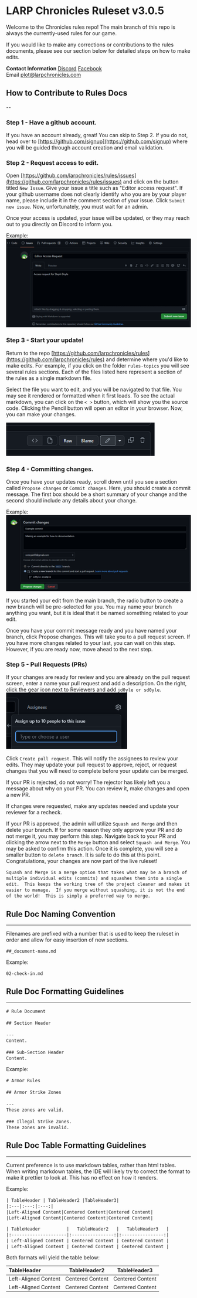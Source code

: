 # LARP Chronicles Ruleset v3.0.5

Welcome to the Chronicles rules repo! The main branch of this repo is always the currently-used rules for our game.

If you would like to make any corrections or contributions to the rules documents, please see our section below for detailed steps on how to make edits.

**Contact Information**
[Discord](https://discord.com/invite/Za6eT7sfkV)
[Facebook](https://www.facebook.com/groups/545002000131502)  
Email [plot@larpchronicles.com](mailto:plot@larpchronicles.com)

## How to Contribute to Rules Docs

--
### Step 1 - Have a github account.
If you have an account already, great!  You can skip to Step 2.  If you do not, head over to [https://github.com/signup](https://github.com/signup) where you will be guided through account creation and email validation.

### Step 2 - Request access to edit.
Open [https://github.com/larpchronicles/rules/issues](https://github.com/larpchronicles/rules/issues) and click on the button titled `New Issue`.  Give your issue a title such as "Editor access request".  If your github username does not clearly identify who you are by your player name, please include it in the comment section of your issue.  Click `Submit new issue`.  Now, unfortunately, you must wait for an admin.

Once your access is updated, your issue will be updated, or they may reach out to you directly on Discord to inform you.

Example:
![image of issue creation screen](assets/images/newIssueExample.png)

### Step 3 - Start your update!
Return to the repo [https://github.com/larpchronicles/rules](https://github.com/larpchronicles/rules) and determine where you'd like to make edits.  For example, if you click on the folder `rules-topics` you will see several rules sections.  Each of the files listed here represent a section of the rules as a single markdown file.

Select the file you want to edit, and you will be navigated to that file.  You may see it rendered or formatted when it first loads.  To see the actual markdown, you can click on the `< >` button, which will show you the source code.  Clicking the Pencil button will open an editor in your browser.  Now, you can make your changes.

![image of github file buttons](assets/images/buttons.png)

### Step 4 - Committing changes.
Once you have your updates ready, scroll down until you see a section called `Propose changes` or `Commit changes`.  Here, you should create a commit message.  The first box should be a short summary of your change and the second should include any details about your change.

Example:
![image of commit message](assets/images/commitExample.png)

If you started your edit from the main branch, the radio button to create a new branch will be pre-selected for you.  You may name your branch anything you want, but it is ideal that it be named something related to your edit.

Once you have your commit message ready and you have named your branch, click Propose changes.  This will take you to a pull request screen.  If you have more changes related to your last, you can wait on this step.  However, if you are ready now, move ahead to the next step.

### Step 5 - Pull Requests (PRs)
If your changes are ready for review and you are already on the pull request screen, enter a name your pull request and add a description.  On the right, click the gear icon next to Reviewers and add `jd0yle or sd0yle`.
![image of assignees section](assets/images/assignUser.png)

Click `Create pull request`.  This will notify the assignees to review your edits.  They may update your pull request to approve, reject, or request changes that you will need to complete before your update can be merged.

If your PR is rejected, do not worry!  The rejector has likely left you a message about why on your PR.  You can review it, make changes and open a new PR.

If changes were requested, make any updates needed and update your reviewer for a recheck.

If your PR is approved, the admin will utilize `Squash and Merge` and then delete your branch.  If for some reason they only approve your PR and do not merge it, you may perform this step.  Navigate back to your PR and clicking the arrow next to the `Merge` button and select `Squash and Merge`.  You may be asked to confirm this action.  Once it is complete, you will see a smaller button to `delete branch`.  It is safe to do this at this point.  Congratulations, your changes are now part of the live ruleset!

    Squash and Merge is a merge option that takes what may be a branch of multiple individual edits (commits) and squashes them into a single edit.  This keeps the working tree of the project cleaner and makes it easier to manage.  If you merge without squashing, it is not the end of the world!  This is simply a preferred way to merge.


## Rule Doc Naming Convention

---
Filenames are prefixed with a number that is used to keep the ruleset in order and allow for easy insertion of new sections.
```
##_document-name.md
```
Example:
```
02-check-in.md
```

## Rule Doc Formatting Guidelines

---
```
# Rule Document

## Section Header

---
Content.

### Sub-Section Header
Content.
```
Example:
```
# Armor Rules

## Armor Strike Zones

---
These zones are valid.

### Illegal Strike Zones.
These zones are invalid.
```

## Rule Doc Table Formatting Guidelines

---
Current preference is to use markdown tables, rather than html tables.  When writing markdown tables, the IDE will likely try to correct the format to make it prettier to look at.  This has no effect on how it renders.

Example:
```
| TableHeader | TableHeader2 |TableHeader3|
|:---|:---:|:---:|
|Left-Aligned Content|Centered Content|Centered Content|
|Left-Aligned Content|Centered Content|Centered Content|
```
```
| TableHeader          |   TableHeader2   |   TableHeader3   |
|:---------------------|:----------------:|:----------------:|
| Left-Aligned Content | Centered Content | Centered Content |
| Left-Aligned Content | Centered Content | Centered Content |
```
Both formats will yield the table below:

| TableHeader          |   TableHeader2   |   TableHeader3   |
|:---------------------|:----------------:|:----------------:|
| Left-Aligned Content | Centered Content | Centered Content |
| Left-Aligned Content | Centered Content | Centered Content |
